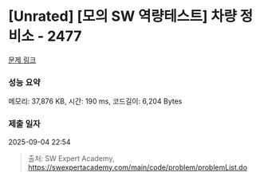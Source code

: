 # [Unrated] [모의 SW 역량테스트] 차량 정비소 - 2477 

[문제 링크](https://swexpertacademy.com/main/code/problem/problemDetail.do?contestProbId=AV6c6bgaIuoDFAXy) 

### 성능 요약

메모리: 37,876 KB, 시간: 190 ms, 코드길이: 6,204 Bytes

### 제출 일자

2025-09-04 22:54



> 출처: SW Expert Academy, https://swexpertacademy.com/main/code/problem/problemList.do